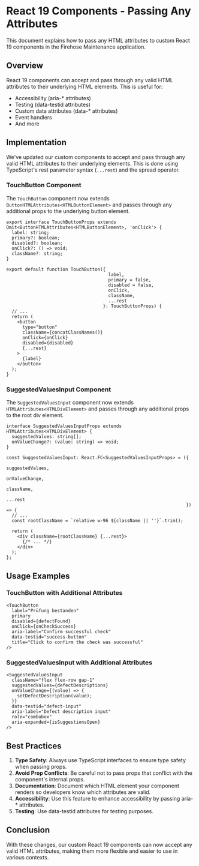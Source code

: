 # React 19 Components - Passing Any Attributes

This document explains how to pass any HTML attributes to custom React 19 components in the Firehose Maintenance
application.

## Overview

React 19 components can accept and pass through any valid HTML attributes to their underlying HTML elements. This is
useful for:

- Accessibility (aria-* attributes)
- Testing (data-testid attributes)
- Custom data attributes (data-* attributes)
- Event handlers
- And more

## Implementation

We've updated our custom components to accept and pass through any valid HTML attributes to their underlying elements.
This is done using TypeScript's rest parameter syntax (`...rest`) and the spread operator.

### TouchButton Component

The `TouchButton` component now extends `ButtonHTMLAttributes<HTMLButtonElement>` and passes through any additional
props to the underlying button element.

```tsx
export interface TouchButtonProps extends Omit<ButtonHTMLAttributes<HTMLButtonElement>, 'onClick'> {
  label: string;
  primary?: boolean;
  disabled?: boolean;
  onClick?: () => void;
  className?: string;
}

export default function TouchButton({
                                      label,
                                      primary = false,
                                      disabled = false,
                                      onClick,
                                      className,
                                      ...rest
                                    }: TouchButtonProps) {
  // ...
  return (
    <button
      type="button"
      className={concatClassNames()}
      onClick={onClick}
      disabled={disabled}
      {...rest}
    >
      {label}
    </button>
  );
}
```

### SuggestedValuesInput Component

The `SuggestedValuesInput` component now extends `HTMLAttributes<HTMLDivElement>` and passes through any additional
props to the root div element.

```tsx
interface SuggestedValuesInputProps extends HTMLAttributes<HTMLDivElement> {
  suggestedValues: string[];
  onValueChange?: (value: string) => void;
}

const SuggestedValuesInput: React.FC<SuggestedValuesInputProps> = ({
                                                                     suggestedValues,
                                                                     onValueChange,
                                                                     className,
                                                                     ...rest
                                                                   }) => {
  // ...
  const rootClassName = `relative w-96 ${className || ''}`.trim();

  return (
    <div className={rootClassName} {...rest}>
      {/* ... */}
    </div>
  );
};
```

## Usage Examples

### TouchButton with Additional Attributes

```tsx
<TouchButton
  label="Prüfung bestanden"
  primary
  disabled={defectFound}
  onClick={onCheckSuccess}
  aria-label="Confirm successful check"
  data-testid="success-button"
  title="Click to confirm the check was successful"
/>
```

### SuggestedValuesInput with Additional Attributes

```tsx
<SuggestedValuesInput
  className="flex flex-row gap-1"
  suggestedValues={defectDescriptions}
  onValueChange={(value) => {
    setDefectDescription(value);
  }}
  data-testid="defect-input"
  aria-label="Defect description input"
  role="combobox"
  aria-expanded={isSuggestionsOpen}
/>
```

## Best Practices

1. **Type Safety**: Always use TypeScript interfaces to ensure type safety when passing props.
2. **Avoid Prop Conflicts**: Be careful not to pass props that conflict with the component's internal props.
3. **Documentation**: Document which HTML element your component renders so developers know which attributes are valid.
4. **Accessibility**: Use this feature to enhance accessibility by passing aria-* attributes.
5. **Testing**: Use data-testid attributes for testing purposes.

## Conclusion

With these changes, our custom React 19 components can now accept any valid HTML attributes, making them more flexible
and easier to use in various contexts.
